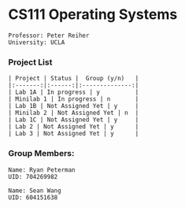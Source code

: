 # CS111 Operating Systems

	Professor: Peter Reiher
	University: UCLA

### Project List

	
	| Project | Status |  Group (y/n)   | 
	|:-------:|:------:|:--------------:| 
	| Lab 1A | In progress | y          |
	| Minilab 1 | In progress | n       |
	| Lab 1B | Not Assigned Yet | y     |
	| Minilab 2 | Not Assigned Yet | n  |
	| Lab 1C | Not Assigned Yet | y     |
	| Lab 2 | Not Assigned Yet | y      |
	| Lab 3 | Not Assigned Yet | y      |



### Group Members: 

	Name: Ryan Peterman
	UID: 704269982

	Name: Sean Wang
	UID: 604151638


